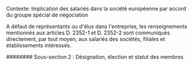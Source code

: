 Contexte: Implication des salariés dans la société européenne  par accord du groupe spécial de négociation

A défaut de représentants ou d'élus dans l'entreprise, les renseignements mentionnés aux articles D. 2352-1 et D. 2352-2 sont communiqués directement, par tout moyen, aux salariés des sociétés, filiales et établissements intéressés.

######## Sous-section 2 : Désignation, élection et statut des membres